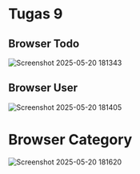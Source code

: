 # Tugas 9

## Browser Todo
![Screenshot 2025-05-20 181343](https://github.com/user-attachments/assets/5420b594-9952-4431-9192-b599a9c3dabf)

## Browser User
![Screenshot 2025-05-20 181405](https://github.com/user-attachments/assets/8458ed95-a753-4e4c-8698-0ed8aa3c9961)

# Browser Category
![Screenshot 2025-05-20 181620](https://github.com/user-attachments/assets/c50fcc91-b9a5-4b59-a312-872edb5c1fa2)
